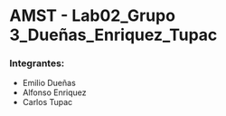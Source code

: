 # AMST - Lab02_Grupo 3_Dueñas_Enriquez_Tupac
### Integrantes:

* Emilio Dueñas
* Alfonso Enriquez
* Carlos Tupac